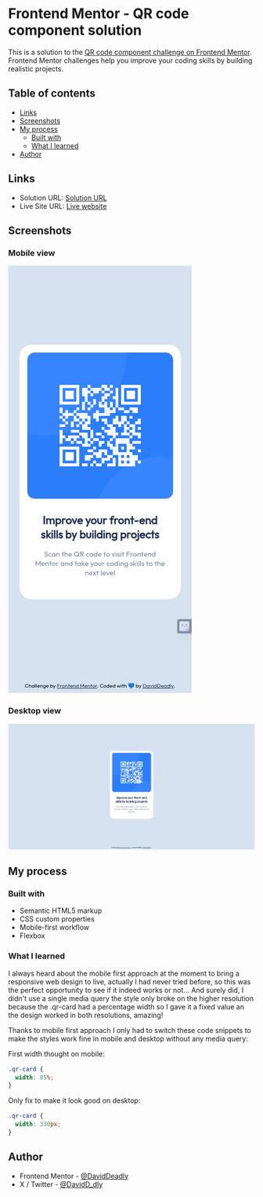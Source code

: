 # Frontend Mentor - QR code component solution

This is a solution to the [QR code component challenge on Frontend Mentor](https://www.frontendmentor.io/challenges/qr-code-component-iux_sIO_H). Frontend Mentor challenges help you improve your coding skills by building realistic projects. 

## Table of contents

- [Links](#links)
- [Screenshots](#screenshots)
- [My process](#my-process)
  - [Built with](#built-with)
  - [What I learned](#what-i-learned)
- [Author](#author)

## Links

- Solution URL: [Solution URL ](https://www.frontendmentor.io/solutions/dav-qr-code-component-0CKNibb5YM)
- Live Site URL: [Live website](https://dav-qr-code-component.netlify.app)

## Screenshots

### Mobile view

![Desktop view](./results/dav-solution-qr-component-mobile.png)

### Desktop view

![Desktop view](./results/dav-solution-qr-component-desktop.png)

## My process

### Built with

- Semantic HTML5 markup
- CSS custom properties
- Mobile-first workflow
- Flexbox

### What I learned

I always heard about the mobile first approach at the moment to bring a responsive web design to live, actually I had never tried before, so this was the perfect opportunity to see if it indeed works or not... And surely did, I didn't use a single media query the style only broke on the higher resolution because the .qr-card had a percentage width so I gave it a fixed value an the design worked in both resolutions, amazing!

Thanks to mobile first approach I only had to switch these code snippets to make the styles work fine in mobile and desktop without any media query:

First width thought on mobile:
```css
.qr-card {
  width: 85%;
}
```
Only fix to make it look good on desktop:
```css
.qr-card {
  width: 330px;
}
```

## Author

- Frontend Mentor - [@DavidDeadly](https://www.frontendmentor.io/profile/DavidDeadly)
- X / Twitter - [@DavidD_dly](https://www.twitter.com/DavidD_dly)
